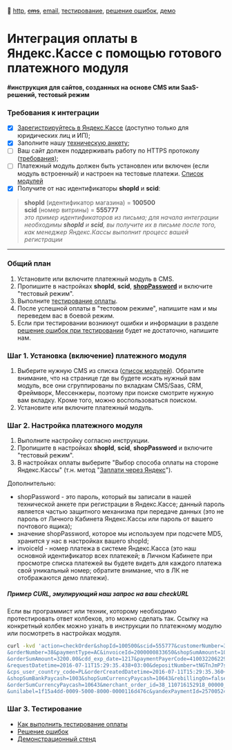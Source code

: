 <!--
> [шаги интеграции](#Начало-интеграции), [общий план](#Общий-план), [установка](#Шаг-1-Установка-включение-платежного-модуля), [настройка](#Шаг-2-Настройка-платежного-модуля), [curl](#Пример-curl-эмулирующий-наш-запрос-на-ваш-checkurl), [тестирование](#Шаг-3-Тестирование)
-->
:link: [http](/demo/010%20интеграция%20для%20самописных%20сайтов.md), ~~[cms](/demo/011%20интеграция%20для%20CMS%20и%20SaaS.md)~~, [email](/010%20интеграция%20email.md), [тестирование](/demo/030%20тестирование.md), [решение ошибок](/demo/031%20решение%20ошибок.md), [демо](/demo/032%20демо%20стенд.md)

Интеграция оплаты в Яндекс.Кассе с помощью готового платежного модуля
=====================================================================

**#инструкция для сайтов, созданных на основе CMS или SaaS-решений, тестовый режим**

### Требования к интеграции
- [x]  [Зарегистрируйтесь в Яндекс.Кассе](https://money.yandex.ru/joinups/) (доступно только для юридических лиц и ИП);
- [x]  Заполните нашу [техническую анкету](https://tech.yandex.ru/money/doc/payment-solution/shop-config/intro-docpage/);
- [ ] Ваш сайт должен поддерживать работу по HTTPS протоколу ([требования](/demo/040%20требования%20к%20HTTPS%20протоколу%20и%20SSL%20сертификату.md));
- [ ]  Платежный модуль должен быть установлен или включен (если модуль встроенный) и настроен на тестовые платежи. [Список модулей](https://kassa.yandex.ru/integration#y-cms-modules-list)
- [x] Получите от нас идентификаторы **shopId** и **scid**:

> **shopId** (идентификатор магазина) = **100500**  
> **scid** (номер витрины) = **555777**  
> _это пример идентификаторов из письма; для начала интеграции необходимы **shopId** и **scid**, вы получите их в письме после того, как менеджер Яндекс.Кассы выполнит процесс вашей регистрации_

---

### Общий план

1. Установите или включите платежный модуль в CMS.
2. Пропишите в настройках **shopId**, **scid**, **[shopPassword](/demo/shopPassword-теханкета-ЛК-Кассы.png)** и включите "тестовый режим".
3. Выполните [тестирование оплаты](/demo/030%20тестирование.md).
4. После успешной оплаты в "тестовом режиме", напишите нам и мы переведем вас в боевой режим.
5. Если при тестировании возникнут ошибки и информации в разделе [решение ошибок при тестировании](/demo/031%20решение%20ошибок.md) будет не достаточно, напишите нам.

### Шаг 1. Установка (включение) платежного модуля

1. Выберите нужную CMS из списка ([список модулей](https://kassa.yandex.ru/integration#y-cms-modules-list)). Обратите внимание, что на странице где вы будете искать нужный вам модуль, все они сгруппированы по вкладкам CMS/Saas, CRM, Фреймворк, Мессенжеры, поэтому при поиске смотрите нужную вам вкладку. Кроме того, можно воспользоваться поиском.
2. Установите или включите платежный модуль.

### Шаг 2. Настройка платежного модуля

1. Выполните настройку согласно инструкции.
2. Пропишите в настройках **shopId**, **scid**, **shopPassword** и включите "тестовый режим".
3. В настройках оплаты выберите "Выбор способа оплаты на стороне Яндекс.Кассы" (т.н. метод "[Заплати через Яндекс](/demo/022%20заплатить%20через%20яндекс.md)").

Дополнительно:

* shopPassword - это пароль, который вы записали в нашей технической анкете при регистрации в Яндекс.Кассе; данный пароль является частью защитного механизма при передаче данных (это не пароль от Личного Кабинета Яндекс.Кассы или пароль от вашего почтового ящика);
* значение shopPassword, которое мы используем при подсчете MD5, хранится у нас в настройках вашего shopId;
* invoiceId - номер платежа в системе Яндекс.Касса (это наш основной идентификатор всех платежей; в Личном Кабинете при просмотре списка платежей вы будете видеть для каждого платежа свой уникальный номер; обратите внимание, что в ЛК не отображаются демо платежи).

##### Пример CURL, эмулирующий наш запрос на ваш checkURL

Если вы программист или техник, которому необходимо протестировать ответ колбеков, это можно сделать так. Ссылку на конкретный колбек можно узнать в инструкции по платежному модулю или посмотреть в настройках модуля.

```bash
curl -kvd 'action=checkOrder&shopId=100500&scid=555777&customerNumber=32&cdd_pan_mask=444444|4448 \
&orderNumber=38&paymentType=AC&invoiceId=2000000833650&shopSumAmount=100.00&md5=2A409E2B81D7A77A2B745A2F62916C42 \
&orderSumAmount=3200.00&cdd_exp_date=1217&paymentPayerCode=4100322062290&cdd_rrn=&external_id=deposit \
&requestDatetime=2016-07-11T15:29:35.438+03:00&depositNumber=tNGTnJmP7sPdWnPiSeOXLUFLB5MZ.001f.201607 \
&cps_user_country_code=PL&orderCreatedDatetime=2016-07-11T15:29:35.360+03:00&sk=yed009c9df4e4f0a47d15e20d4af3231e \
&shopSumBankPaycash=1003&shopSumCurrencyPaycash=10643&rebillingOn=false&orderSumBankPaycash=1003&cps_region_id=213 \
&orderSumCurrencyPaycash=10643&merchant_order_id=38_110716152918_00000_64759 \
&unilabel=1f15a4dd-0009-5000-8000-0000116d476c&yandexPaymentId=2570052456918' https://yousite/checkURL-script.php
```

### Шаг 3. Тестирование

* [Как выполнить тестирование оплаты](/demo/030%20тестирование.md)
* [Решение ошибок](/demo/031%20решение%20ошибок.md)
* [Демонстрационный стенд](/demo/032%20демо%20стенд.md)
